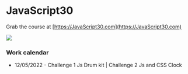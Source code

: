 # JavaScript30

Grab the course at [https://JavaScript30.com](https://JavaScript30.com)

![](https://javascript30.com/images/JS3-social-share.png)

### Work calendar

- 12/05/2022 - Challenge 1 Js Drum kit | Challenge 2 Js and CSS Clock
